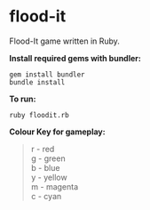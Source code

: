 # flood-it
Flood-It game written in Ruby.

**Install required gems with bundler:**
```
gem install bundler
bundle install
```

**To run:**
```
ruby floodit.rb
```

**Colour Key for gameplay:**  
>r - red  
g - green  
b - blue  
y - yellow  
m - magenta  
c - cyan
